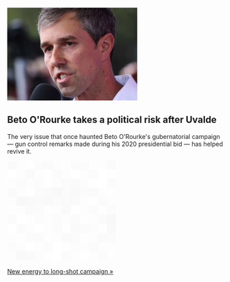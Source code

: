 
![Beto O'Rourke takes a political risk after Uvalde](./20220604235903.png)
## Beto O'Rourke takes a political risk after Uvalde

The very issue that once haunted Beto O'Rourke's gubernatorial campaign— gun control remarks made during his 2020 presidential bid — has helped revive it.

![pic](../square_bg.png)

[New energy to long-shot campaign »](https://www.yahoo.com/news/beto-orourke-talk-gun-control-141806399.html)
